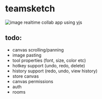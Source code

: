 # teamsketch
![image](https://github.com/user-attachments/assets/002cf25e-b67d-4abf-9d63-6e82c2429d46)
realtime collab app using yjs

## todo:
* canvas scrolling/panning
* image pasting
* tool properties (font, size, color etc)
* hotkey support (undo, redo, delete)
* history support (redo, undo, view history)
* store canvas
* canvas permissions
* auth
* rooms
